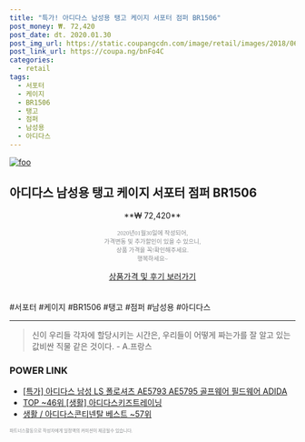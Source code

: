 ```yaml
--- 
title: "특가! 아디다스 남성용 탱고 케이지 서포터 점퍼 BR1506" 
post_money: ₩. 72,420 
post_date: dt. 2020.01.30 
post_img_url: https://static.coupangcdn.com/image/retail/images/2018/06/01/17/7/adc2555f-7e6b-4a9a-9d50-40819a36bb0e.jpg 
post_link_url: https://coupa.ng/bnFo4C 
categories: 
  - retail 
tags: 
  - 서포터 
  - 케이지 
  - BR1506 
  - 탱고 
  - 점퍼 
  - 남성용 
  - 아디다스 
--- 
```

[![foo](https://static.coupangcdn.com/image/retail/images/2018/06/01/17/7/adc2555f-7e6b-4a9a-9d50-40819a36bb0e.jpg)](https://coupa.ng/bnFo4C) 

## 아디다스 남성용 탱고 케이지 서포터 점퍼 BR1506 
<p style="text-align: center;">**₩ 72,420**</p> 
<p style="text-align: center;"><span style="color: #898c8f; font-family: Georgia,Times,serif; font-size: 0.75em;">2020년01월30일에 작성되어, <br>가격변동 및 추가할인이 있을 수 있으니,<br> 상품 가격을 꼭!확인해주세요.<br>행복하세요~</span> 
</p>	 
<div markdown="0" style="text-align: center;"><a href="https://coupa.ng/bnFo4C" class="btn btn--success">상품가격 및 후기 보러가기</a></div> 
<br><br> 
  #서포터 #케이지 #BR1506 #탱고 #점퍼 #남성용 #아디다스 
<hr> 

> 신이 우리들 각자에 할당시키는 시간은, 우리들이 어떻게 짜는가를 잘 알고 있는 값비싼 직물 같은 것이다. - A.프랑스 


### POWER LINK

* <a href="https://blog.naver.com/santokki14/221788816182" target="_blank">[특가] 아디다스 남성 LS 폴로셔츠 AE5793 AE5795 골프웨어 필드웨어 ADIDA</a>
* <a href="https://blog.naver.com/an0733/221784955869" target="_blank"> TOP ~46위 [생활] 아디다스키즈트레이닝</a>
* <a href="https://blog.naver.com/santokki14/221783681582" target="_blank">생활 / 아디다스콘티넨탈 베스트 ~57위</a>

<span style="color: #898c8f; font-family: Georgia,Times,serif; font-size: 0.55em;">파트너스활동으로 작성자에게 일정액의 커미션이 제공될수 있습니다.</span> 
